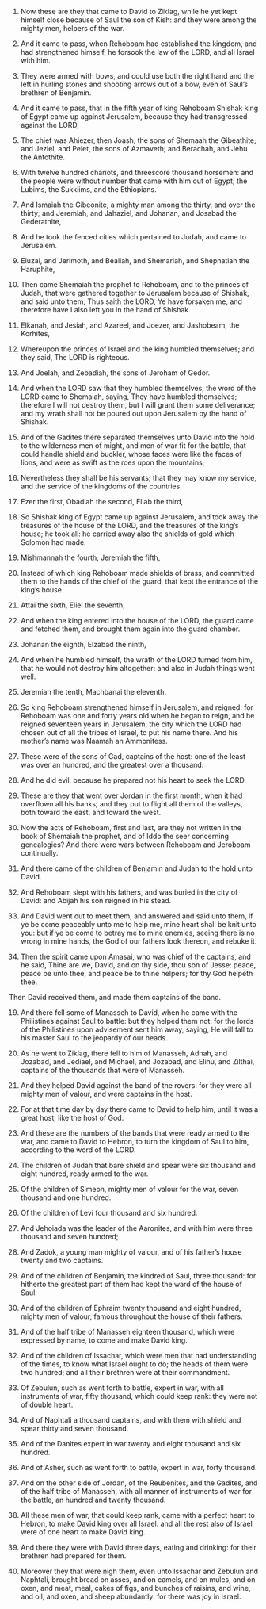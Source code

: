 1. Now these are they that came to David to Ziklag, while he yet
kept himself close because of Saul the son of Kish: and they were
among the mighty men, helpers of the war.

1. And it came to pass, when Rehoboam had established the kingdom,
and had strengthened himself, he forsook the law of the LORD, and all
Israel with him.

2. They were armed with bows, and could use both the right hand and
the left in hurling stones and shooting arrows out of a bow, even of
Saul’s brethren of Benjamin.

2. And it came to pass, that in the fifth year of king Rehoboam
Shishak king of Egypt came up against Jerusalem, because they had
transgressed against the LORD,

3. The chief was Ahiezer, then Joash, the sons of Shemaah the
Gibeathite; and Jeziel, and Pelet, the sons of Azmaveth; and Berachah,
and Jehu the Antothite.

3. With twelve hundred chariots, and
threescore thousand horsemen: and the people were without number that
came with him out of Egypt; the Lubims, the Sukkiims, and the
Ethiopians.

4. And Ismaiah the Gibeonite, a mighty man among the thirty, and
over the thirty; and Jeremiah, and Jahaziel, and Johanan, and Josabad
the Gederathite,

4. And he took the fenced cities which pertained to Judah, and came
to Jerusalem.

5. Eluzai, and Jerimoth, and Bealiah, and
Shemariah, and Shephatiah the Haruphite,

5. Then came Shemaiah the prophet to Rehoboam, and to the princes of
Judah, that were gathered together to Jerusalem because of Shishak,
and said unto them, Thus saith the LORD, Ye have forsaken me, and
therefore have I also left you in the hand of Shishak.

6. Elkanah, and Jesiah, and
Azareel, and Joezer, and Jashobeam, the Korhites,

6. Whereupon the princes of Israel and the king humbled themselves;
and they said, The LORD is righteous.

7. And Joelah, and
Zebadiah, the sons of Jeroham of Gedor.

7. And when the LORD saw that they humbled themselves, the word of
the LORD came to Shemaiah, saying, They have humbled themselves;
therefore I will not destroy them, but I will grant them some
deliverance; and my wrath shall not be poured out upon Jerusalem by
the hand of Shishak.

8. And of the Gadites there separated themselves unto David into the
hold to the wilderness men of might, and men of war fit for the
battle, that could handle shield and buckler, whose faces were like
the faces of lions, and were as swift as the roes upon the mountains;

8. Nevertheless they shall be his servants; that they may know my
service, and the service of the kingdoms of the countries.

9. Ezer the first, Obadiah the second, Eliab the third,

9. So Shishak king of Egypt came up against Jerusalem, and took away
the treasures of the house of the LORD, and the treasures of the
king’s house; he took all: he carried away also the shields of gold
which Solomon had made.

10. Mishmannah the fourth, Jeremiah the fifth,

10. Instead of which king Rehoboam made shields of brass, and
committed them to the hands of the chief of the guard, that kept the
entrance of the king’s house.

11. Attai the sixth,
Eliel the seventh,

11. And when the king entered into the house of the LORD, the guard
came and fetched them, and brought them again into the guard chamber.

12. Johanan the eighth, Elzabad the ninth,

12. And when he humbled himself, the wrath of the LORD turned from
him, that he would not destroy him altogether: and also in Judah
things went well.

13. Jeremiah the tenth, Machbanai the eleventh.

13. So king Rehoboam strengthened himself in Jerusalem, and reigned:
for Rehoboam was one and forty years old when he began to reign, and
he reigned seventeen years in Jerusalem, the city which the LORD had
chosen out of all the tribes of Israel, to put his name there. And his
mother’s name was Naamah an Ammonitess.

14. These were of the sons of Gad, captains of the host: one of the
least was over an hundred, and the greatest over a thousand.

14. And he did evil, because he prepared not his heart to seek the
LORD.

15. These are they that went over Jordan in the first month, when it
had overflown all his banks; and they put to flight all them of the
valleys, both toward the east, and toward the west.

15. Now the acts of Rehoboam, first and last, are they not written
in the book of Shemaiah the prophet, and of Iddo the seer concerning
genealogies? And there were wars between Rehoboam and Jeroboam
continually.

16. And there came of the children of Benjamin and Judah to the hold
unto David.

16. And Rehoboam slept with his fathers, and was buried in the city
of David: and Abijah his son reigned in his stead.

17. And David went out to meet them, and answered and said unto
them, If ye be come peaceably unto me to help me, mine heart shall be
knit unto you: but if ye be come to betray me to mine enemies, seeing
there is no wrong in mine hands, the God of our fathers look thereon,
and rebuke it.

18. Then the spirit came upon Amasai, who was chief of the captains,
and he said, Thine are we, David, and on thy side, thou son of Jesse:
peace, peace be unto thee, and peace be to thine helpers; for thy God
helpeth thee.

Then David received them, and made them captains of the band.

19. And there fell some of Manasseh to David, when he came with the
Philistines against Saul to battle: but they helped them not: for the
lords of the Philistines upon advisement sent him away, saying, He
will fall to his master Saul to the jeopardy of our heads.

20. As he went to Ziklag, there fell to him of Manasseh, Adnah, and
Jozabad, and Jediael, and Michael, and Jozabad, and Elihu, and
Zilthai, captains of the thousands that were of Manasseh.

21. And they helped David against the band of the rovers: for they
were all mighty men of valour, and were captains in the host.

22. For at that time day by day there came to David to help him,
until it was a great host, like the host of God.

23. And these are the numbers of the bands that were ready armed to
the war, and came to David to Hebron, to turn the kingdom of Saul to
him, according to the word of the LORD.

24. The children of Judah that bare shield and spear were six
thousand and eight hundred, ready armed to the war.

25. Of the children of Simeon, mighty men of valour for the war,
seven thousand and one hundred.

26. Of the children of Levi four thousand and six hundred.

27. And Jehoiada was the leader of the Aaronites, and with him were
three thousand and seven hundred;

28. And Zadok, a young man mighty
of valour, and of his father’s house twenty and two captains.

29. And of the children of Benjamin, the kindred of Saul, three
thousand: for hitherto the greatest part of them had kept the ward of
the house of Saul.

30. And of the children of Ephraim twenty thousand and eight
hundred, mighty men of valour, famous throughout the house of their
fathers.

31. And of the half tribe of Manasseh eighteen thousand, which were
expressed by name, to come and make David king.

32. And of the children of Issachar, which were men that had
understanding of the times, to know what Israel ought to do; the heads
of them were two hundred; and all their brethren were at their
commandment.

33. Of Zebulun, such as went forth to battle, expert in war, with
all instruments of war, fifty thousand, which could keep rank: they
were not of double heart.

34. And of Naphtali a thousand captains, and with them with shield
and spear thirty and seven thousand.

35. And of the Danites expert in war twenty and eight thousand and
six hundred.

36. And of Asher, such as went forth to battle, expert in war, forty
thousand.

37. And on the other side of Jordan, of the Reubenites, and the
Gadites, and of the half tribe of Manasseh, with all manner of
instruments of war for the battle, an hundred and twenty thousand.

38. All these men of war, that could keep rank, came with a perfect
heart to Hebron, to make David king over all Israel: and all the rest
also of Israel were of one heart to make David king.

39. And there they were with David three days, eating and drinking:
for their brethren had prepared for them.

40. Moreover they that were nigh them, even unto Issachar and
Zebulun and Naphtali, brought bread on asses, and on camels, and on
mules, and on oxen, and meat, meal, cakes of figs, and bunches of
raisins, and wine, and oil, and oxen, and sheep abundantly: for there
was joy in Israel.